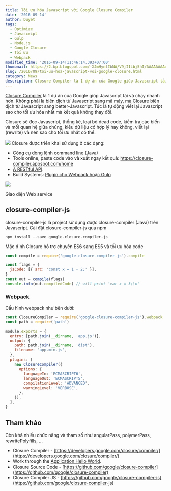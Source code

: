 ```yaml
---
title: Tối ưu hóa Javascript với Google Closure Compiler
date: '2016-09-14'
author: Duyet
tags:
  - Optimize
  - Javascript
  - Gulp
  - Node.js
  - Google Closure
  - Tối ưu
  - Webpack
modified_time: '2016-09-14T11:46:14.393+07:00'
thumbnail: https://2.bp.blogspot.com/-XJmHynlIbNA/V9jI1Lbj5hI/AAAAAAAAduA/igD5n31EEUcfvwq_Y06IX2cPgsuoEKxZQCK4B/s1600/image00.png
slug: /2016/09/toi-uu-hoa-javascript-voi-google-closure.html
category: News
description: Closure Compiler là 1 dự án của Google giúp Javascript tải và chạy nhanh hơn. Không phải là biên dịch từ Javascript sang mã máy, mà Closure biên dịch từ Javascript sang better-Javascript. Tức là tự động viết lại Javascript sao cho tối ưu hóa nhất mà kết quả không thay đổi.
---
```


[Closure Compiler](https://developers.google.com/closure/compiler/) là 1 dự án của Google giúp Javascript tải và chạy nhanh hơn. Không phải là biên dịch từ Javascript sang mã máy, mà Closure biên dịch từ Javascript sang better-Javascript. Tức là tự động viết lại Javascript sao cho tối ưu hóa nhất mà kết quả không thay đổi.

Closure sẽ đọc Javascript, thống kê, loại bỏ dead code, kiểm tra các biến và mối quan hệ giữa chúng, kiểu dữ liệu có hợp lý hay không, viết lại (rewrite) và nén sao cho tối ưu nhất có thể.

[![](https://2.bp.blogspot.com/-XJmHynlIbNA/V9jI1Lbj5hI/AAAAAAAAduA/igD5n31EEUcfvwq_Y06IX2cPgsuoEKxZQCK4B/s320/image00.png)](https://blog.duyet.net/2016/09/toi-uu-hoa-javascript-voi-google-closure.html)
Closure được triển khai sử dụng ở các dạng:

- Công cụ dòng lệnh command line (Java)
- Tools online, paste code vào và xuất ngay kết quả: [https://closure-compiler.appspot.com/home ](http://saveto.co/y2JGR5)
- [A RESTful API](https://developers.google.com/closure/compiler/docs/gettingstarted_api?csw=1).
- Build Systems: [Plugin cho Webpack hoặc Gulp](http://saveto.co/uRbdqp)

![](https://2.bp.blogspot.com/-Vt2-0KTh03o/V9jKPy7cOhI/AAAAAAAAduM/V1eWOzLo9pMSuSNHd2ccFhHtygyj4Ys2gCK4B/s1600/Screenshot%2Bfrom%2B2016-09-14%2B10-33-05.png)

Giao diện Web service

## closure-compiler-js

closure-compiler-js là project sử dụng được closure-compiler (Java) trên Javascript. Cài đặt closure-compiler-js qua npm

```
npm install --save google-closure-compiler-js
```

Mặc định Closure hỗ trợ chuyển ES6 sang ES5 và tối ưu hóa code

```js
const compile = require('google-closure-compiler-js').compile

const flags = {
  jsCode: [{ src: 'const x = 1 + 2;' }],
}
const out = compile(flags)
console.info(out.compiledCode) // will print 'var x = 3;\n'
```

### Webpack

Cấu hình webpack như bên dưới:

```js
const ClosureCompiler = require('google-closure-compiler-js').webpack
const path = require('path')

module.exports = {
  entry: [path.join(__dirname, 'app.js')],
  output: {
    path: path.join(__dirname, 'dist'),
    filename: 'app.min.js',
  },
  plugins: [
    new ClosureCompiler({
      options: {
        languageIn: 'ECMASCRIPT6',
        languageOut: 'ECMASCRIPT5',
        compilationLevel: 'ADVANCED',
        warningLevel: 'VERBOSE',
      },
    }),
  ],
}
```

## Tham khảo

Còn khá nhiều chức năng và tham số như angularPass, polymerPass, rewritePolyfills, ...

- Closure Compiler - [https://developers.google.com/closure/compiler/](https://developers.google.com/closure/compiler/)
- Work through the [Application Hello World](https://developers.google.com/closure/compiler/docs/gettingstarted_app).
- Closure Source Code - [https://github.com/google/closure-compiler](https://github.com/google/closure-compiler)
- Closure Compiler JS - [https://github.com/google/closure-compiler-js](https://github.com/google/closure-compiler-js)
